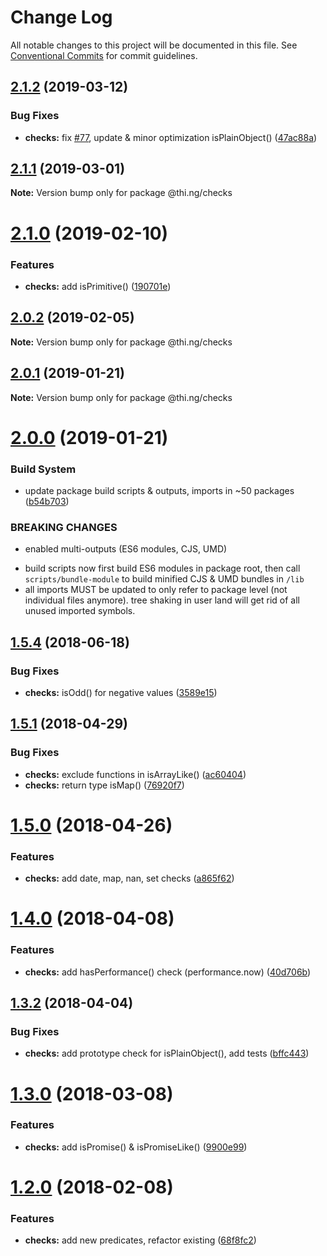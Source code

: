 # Change Log

All notable changes to this project will be documented in this file.
See [Conventional Commits](https://conventionalcommits.org) for commit guidelines.

## [2.1.2](https://github.com/thi-ng/umbrella/compare/@thi.ng/checks@2.1.1...@thi.ng/checks@2.1.2) (2019-03-12)


### Bug Fixes

* **checks:** fix [#77](https://github.com/thi-ng/umbrella/issues/77), update & minor optimization isPlainObject() ([47ac88a](https://github.com/thi-ng/umbrella/commit/47ac88a))





## [2.1.1](https://github.com/thi-ng/umbrella/compare/@thi.ng/checks@2.1.0...@thi.ng/checks@2.1.1) (2019-03-01)

**Note:** Version bump only for package @thi.ng/checks





# [2.1.0](https://github.com/thi-ng/umbrella/compare/@thi.ng/checks@2.0.2...@thi.ng/checks@2.1.0) (2019-02-10)


### Features

* **checks:** add isPrimitive() ([190701e](https://github.com/thi-ng/umbrella/commit/190701e))





## [2.0.2](https://github.com/thi-ng/umbrella/compare/@thi.ng/checks@2.0.1...@thi.ng/checks@2.0.2) (2019-02-05)

**Note:** Version bump only for package @thi.ng/checks





## [2.0.1](https://github.com/thi-ng/umbrella/compare/@thi.ng/checks@2.0.0...@thi.ng/checks@2.0.1) (2019-01-21)

**Note:** Version bump only for package @thi.ng/checks





# [2.0.0](https://github.com/thi-ng/umbrella/compare/@thi.ng/checks@1.5.14...@thi.ng/checks@2.0.0) (2019-01-21)


### Build System

* update package build scripts & outputs, imports in ~50 packages ([b54b703](https://github.com/thi-ng/umbrella/commit/b54b703))


### BREAKING CHANGES

* enabled multi-outputs (ES6 modules, CJS, UMD)

- build scripts now first build ES6 modules in package root, then call
  `scripts/bundle-module` to build minified CJS & UMD bundles in `/lib`
- all imports MUST be updated to only refer to package level
  (not individual files anymore). tree shaking in user land will get rid of
  all unused imported symbols.


<a name="1.5.4"></a>
## [1.5.4](https://github.com/thi-ng/umbrella/compare/@thi.ng/checks@1.5.3...@thi.ng/checks@1.5.4) (2018-06-18)


### Bug Fixes

* **checks:** isOdd() for negative values ([3589e15](https://github.com/thi-ng/umbrella/commit/3589e15))


<a name="1.5.1"></a>
## [1.5.1](https://github.com/thi-ng/umbrella/compare/@thi.ng/checks@1.5.0...@thi.ng/checks@1.5.1) (2018-04-29)


### Bug Fixes

* **checks:** exclude functions in isArrayLike() ([ac60404](https://github.com/thi-ng/umbrella/commit/ac60404))
* **checks:** return type isMap() ([76920f7](https://github.com/thi-ng/umbrella/commit/76920f7))


<a name="1.5.0"></a>
# [1.5.0](https://github.com/thi-ng/umbrella/compare/@thi.ng/checks@1.4.0...@thi.ng/checks@1.5.0) (2018-04-26)


### Features

* **checks:** add date, map, nan, set checks ([a865f62](https://github.com/thi-ng/umbrella/commit/a865f62))


<a name="1.4.0"></a>
# [1.4.0](https://github.com/thi-ng/umbrella/compare/@thi.ng/checks@1.3.2...@thi.ng/checks@1.4.0) (2018-04-08)


### Features

* **checks:** add hasPerformance() check (performance.now) ([40d706b](https://github.com/thi-ng/umbrella/commit/40d706b))


<a name="1.3.2"></a>
## [1.3.2](https://github.com/thi-ng/umbrella/compare/@thi.ng/checks@1.3.1...@thi.ng/checks@1.3.2) (2018-04-04)


### Bug Fixes

* **checks:** add prototype check for isPlainObject(), add tests ([bffc443](https://github.com/thi-ng/umbrella/commit/bffc443))


<a name="1.3.0"></a>
# [1.3.0](https://github.com/thi-ng/umbrella/compare/@thi.ng/checks@1.2.1...@thi.ng/checks@1.3.0) (2018-03-08)


### Features

* **checks:** add isPromise() & isPromiseLike() ([9900e99](https://github.com/thi-ng/umbrella/commit/9900e99))


<a name="1.2.0"></a>
# [1.2.0](https://github.com/thi-ng/umbrella/compare/@thi.ng/checks@1.1.6...@thi.ng/checks@1.2.0) (2018-02-08)


### Features

* **checks:** add new predicates, refactor existing ([68f8fc2](https://github.com/thi-ng/umbrella/commit/68f8fc2))
